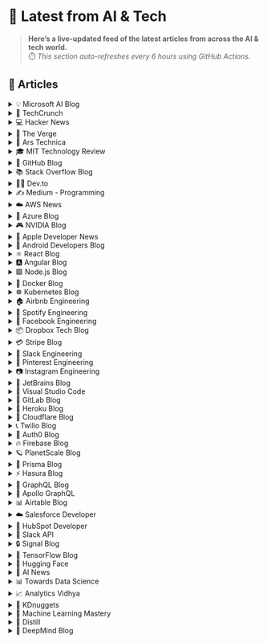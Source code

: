 # 📰 Latest from AI & Tech  

> **Here’s a live-updated feed of the latest articles from across the AI & tech world.**  
> ⏱️ *This section auto-refreshes every 6 hours using GitHub Actions.*

## 📰 Articles
<!-- BLOG-POST-LIST:START -->

<details>
<summary>💡 Microsoft AI Blog</summary>

- [A conversation with Kevin Scott: What’s next in AI](https://blogs.microsoft.com/ai/a-conversation-with-kevin-scott-whats-next-in-ai/) (2022-12-06)
- [From Hot Wheels to handling content: How brands are using Microsoft AI to be more productive and imaginative](https://blogs.microsoft.com/ai/from-hot-wheels-to-handling-content-how-brands-are-using-microsoft-ai-to-be-more-productive-and-imaginative/) (2022-10-12)
- [Microsoft open sources its ‘farm of the future’ toolkit](https://blogs.microsoft.com/ai/microsoft-open-sources-its-farm-of-the-future-toolkit/) (2022-10-06)
- [How data and AI will transform contact centres for financial services](https://cloudblogs.microsoft.com/industry-blog/en-gb/financial-services/2022/07/25/how-data-and-ai-will-transform-contact-centres-for-financial-services/) (2022-07-25)
- [AI-equipped drones study dolphins on the edge of extinction](https://news.microsoft.com/apac/features/ai-drones-dolphins-maui63/) (2022-07-21)

</details>

<details>
<summary>🚀 TechCrunch</summary>

- [Cohere hits $7B valuation a month after its last raise, partners with AMD](https://techcrunch.com/2025/09/24/cohere-hits-7b-valuation-a-month-after-its-last-raise-partners-with-amd/) (2025-09-24)
- [Microsoft adds Anthropic’s AI to Copilot](https://techcrunch.com/2025/09/24/microsoft-adds-anthropics-ai-to-copilot/) (2025-09-24)
- [How to build a GTM strategy that actually drives results at TechCrunch Disrupt 2025](https://techcrunch.com/2025/09/24/how-to-build-a-gtm-strategy-that-actually-drives-results-at-techcrunch-disrupt-2025/) (2025-09-24)
- [These YC founders pivoted 5 times before building a social app that nabbed 300K users and over $1M ARR in 6 months](https://techcrunch.com/2025/09/24/these-yc-founders-pivoted-5-times-before-building-a-social-app-that-nabbed-300k-users-and-over-1m-arr-in-6-months/) (2025-09-24)
- [Instagram now has 3 billion monthly active users, will test features to help users control their feeds](https://techcrunch.com/2025/09/24/instagram-now-has-3-billion-monthly-active-users-will-test-features-to-help-users-control-their-feeds/) (2025-09-24)

</details>

<details>
<summary>💻 Hacker News</summary>

- [Tinder, Hinge, and Their Corporate Owner Keep Rape Under Wraps](https://themarkup.org/investigations/2025/02/13/dating-app-tinder-hinge-cover-up) (2025-09-24)
- [Launch HN: Flywheel (YC S25) – Waymo for Excavators](https://news.ycombinator.com/item?id=45362914) (2025-09-24)
- [Terence Tao: The role of small organizations in society has shrunk significantly](https://mathstodon.xyz/@tao/115259943398316677) (2025-09-24)
- [Product Hunt is dead](https://sedimental.org/product_hunt_is_dead.html) (2025-09-24)
- [Better Curl Saul: a lightweight API testing CLI focused on UX and simplicity](https://github.com/DeprecatedLuar/better-curl-saul) (2025-09-24)

</details>

<details>
<summary>📱 The Verge</summary>

- [Waymo is launching a new service for business travelers](https://www.theverge.com/news/784929/waymo-for-business-corporate-travel-employer) (2025-09-24)
- [Volvo’s next-gen hyrbids will be American-made EREVs](https://www.theverge.com/news/784652/volvo-erev-hybrid-factory-range-us) (2025-09-24)
- [You can now upgrade a retro Casio watch with Bluetooth, step tracking, and games](https://www.theverge.com/news/784895/ollee-casio-f-91w-a158w-watch-one-kit-bluetooth-smartwatch) (2025-09-24)
- [Jessica Chastain says she and Apple are &#8216;not aligned&#8217; on decision to halt The Savant](https://www.theverge.com/news/784839/jessica-chastain-respone-the-savant-pause-apple-tv-plus) (2025-09-24)
- [Instagram hits 3 billion monthly users](https://www.theverge.com/news/784784/instagram-3-billion-monthly-users-reels-dms-updates) (2025-09-24)

</details>

<details>
<summary>🔬 Ars Technica</summary>

- [Meet the first person to own over 40,000 paid Steam games](https://arstechnica.com/gaming/2025/09/meet-the-first-person-to-own-over-40000-paid-steam-games/) (2025-09-24)
- [Anti-vaccine allies cheer as Trump claims shots have “too much liquid”](https://arstechnica.com/health/2025/09/trump-pacifies-anti-vaccine-allies-by-trashing-shots-alongside-tylenol/) (2025-09-24)
- [Why does OpenAI need six giant data centers?](https://arstechnica.com/ai/2025/09/why-does-openai-need-six-giant-data-centers/) (2025-09-24)
- [Taiwan starts weaponizing chip access after US urged it to, expert says](https://arstechnica.com/tech-policy/2025/09/pacifying-us-taiwan-weaponizes-chip-access-targeting-south-africa-first/) (2025-09-24)
- [The DHS has been quietly harvesting DNA from Americans for years](https://arstechnica.com/tech-policy/2025/09/the-dhs-has-been-quietly-harvesting-dna-from-americans-for-years/) (2025-09-24)

</details>

<details>
<summary>🎓 MIT Technology Review</summary>

- [The Download: accidental AI relationships, and the future of contraception](https://www.technologyreview.com/2025/09/24/1124026/the-download-accidental-ai-relationships-and-future-contraception/) (2025-09-24)
- [Trump is pushing leucovorin as a new treatment for autism. What is it?](https://www.technologyreview.com/2025/09/24/1124029/trump-leucovorin-autism-tylenol/) (2025-09-24)
- [The AI Hype Index: Cracking the chatbot code](https://www.technologyreview.com/2025/09/24/1123999/the-ai-hype-index-cracking-the-chatbot-code/) (2025-09-24)
- [It’s surprisingly easy to stumble into a relationship with an AI chatbot](https://www.technologyreview.com/2025/09/24/1123915/relationship-ai-without-seeking-it/) (2025-09-24)
- [Roundtables: Meet the 2025 Innovator of the Year](https://www.technologyreview.com/2025/09/23/1123986/roundtables-meet-the-2025-innovator-of-the-year/) (2025-09-23)

</details>

<details>
<summary>🐙 GitHub Blog</summary>

- [Using AI to map hope for refugees with UNHCR, the UN Refugee Agency](https://github.blog/open-source/social-impact/using-ai-to-map-hope-for-refugees-with-unhcr-the-un-refugee-agency/) (2025-09-24)
- [A step-by-step guide to modernizing Java projects with GitHub Copilot agent mode](https://github.blog/ai-and-ml/github-copilot/a-step-by-step-guide-to-modernizing-java-projects-with-github-copilot-agent-mode/) (2025-09-23)
- [Our plan for a more secure npm supply chain](https://github.blog/security/supply-chain-security/our-plan-for-a-more-secure-npm-supply-chain/) (2025-09-23)
- [Gartner positions GitHub as a Leader in the 2025 Magic Quadrant for AI Code Assistants for the second year in a row](https://github.blog/ai-and-ml/github-copilot/gartner-positions-github-as-a-leader-in-the-2025-magic-quadrant-for-ai-code-assistants-for-the-second-year-in-a-row/) (2025-09-22)
- [What’s next for Git? 20 years in, the community is still pushing forward](https://github.blog/open-source/whats-next-for-git-20-years-in-the-community-is-still-pushing-forward/) (2025-09-22)

</details>

<details>
<summary>📚 Stack Overflow Blog</summary>

- [The history and future of software development (part 1)](https://stackoverflow.blog/2025/09/24/the-history-and-future-of-software-development-part-1/) (2025-09-24)
- [Democratizing your data access with AI agents](https://stackoverflow.blog/2025/09/23/democratizing-your-data-access-with-ai-agents/) (2025-09-23)
- [Off with your CMS’s head! Composability and security in headless CMS](https://stackoverflow.blog/2025/09/19/off-with-your-cms-s-head-composability-and-security-in-headless-cms/) (2025-09-19)
- [Stack Overflow is helping you learn to code with new resources](https://stackoverflow.blog/2025/09/18/stack-overflow-is-helping-you-learn-to-code-with-new-resources/) (2025-09-18)
- [What an MCP implementation looks like at a CRM company](https://stackoverflow.blog/2025/09/16/what-an-mcp-implementation-looks-like-at-a-crm-company/) (2025-09-16)

</details>

<details>
<summary>👨‍💻 Dev.to</summary>

- [Polyglot Dockerization: Java + Python + Vue in Local and Production](https://dev.to/mrmajed7/polyglot-dockerization-java-python-vue-in-local-and-production-5c22) (2025-09-24)
- [The Night I Discovered I'd Built Something Revolutionary (And Didn't Know It)](https://dev.to/homeless-coder/the-night-i-discovered-id-built-something-revolutionary-and-didnt-know-it-2oik) (2025-09-24)
- [COLORS: The Favors - Lake George | A COLORS SHOW](https://dev.to/music_youtube/colors-the-favors-lake-george-a-colors-show-1glb) (2025-09-24)
- [Workspace on Demand in i3wm](https://dev.to/waterkip/workspace-on-demand-in-i3wm-3nki) (2025-09-24)
- [Bryan Bros Golf: We Played With the #1 Junior Golfer in the Country](https://dev.to/youtube_golf/bryan-bros-golf-we-played-with-the-1-junior-golfer-in-the-country-2k6k) (2025-09-24)

</details>

<details>
<summary>✍️ Medium - Programming</summary>

- [09051012897شماره خاله #شماره خاله#تهران #شماره خاله#اصفهان
شماره خاله #شماره خاله# تهران #شماره…](https://medium.com/@uoshbbs/09051012897%D8%B4%D9%85%D8%A7%D8%B1%D9%87-%D8%AE%D8%A7%D9%84%D9%87-%D8%B4%D9%85%D8%A7%D8%B1%D9%87-%D8%AE%D8%A7%D9%84%D9%87-%D8%AA%D9%87%D8%B1%D8%A7%D9%86-%D8%B4%D9%85%D8%A7%D8%B1%D9%87-%D8%AE%D8%A7%D9%84%D9%87-%D8%A7%D8%B5%D9%81%D9%87%D8%A7%D9%86-%D8%B4%D9%85%D8%A7%D8%B1%D9%87-%D8%AE%D8%A7%D9%84%D9%87-%D8%B4%D9%85%D8%A7%D8%B1%D9%87-%D8%AE%D8%A7%D9%84%D9%87-%D8%AA%D9%87%D8%B1%D8%A7%D9%86-%D8%B4%D9%85%D8%A7%D8%B1%D9%87-bda58dd589ae?source=rss------programming-5) (2025-09-24)
- [09051012897شماره خاله #شماره خاله#تهران #شماره خاله#اصفهان
شماره خاله #شماره خاله# تهران #شماره…](https://medium.com/@uoshbbs/09051012897%D8%B4%D9%85%D8%A7%D8%B1%D9%87-%D8%AE%D8%A7%D9%84%D9%87-%D8%B4%D9%85%D8%A7%D8%B1%D9%87-%D8%AE%D8%A7%D9%84%D9%87-%D8%AA%D9%87%D8%B1%D8%A7%D9%86-%D8%B4%D9%85%D8%A7%D8%B1%D9%87-%D8%AE%D8%A7%D9%84%D9%87-%D8%A7%D8%B5%D9%81%D9%87%D8%A7%D9%86-%D8%B4%D9%85%D8%A7%D8%B1%D9%87-%D8%AE%D8%A7%D9%84%D9%87-%D8%B4%D9%85%D8%A7%D8%B1%D9%87-%D8%AE%D8%A7%D9%84%D9%87-%D8%AA%D9%87%D8%B1%D8%A7%D9%86-%D8%B4%D9%85%D8%A7%D8%B1%D9%87-777ae0ab3a36?source=rss------programming-5) (2025-09-24)
- [09051012897شماره خاله #شماره خاله#تهران #شماره خاله#اصفهان
شماره خاله #شماره خاله# تهران #شماره…](https://medium.com/@uoshbbs/09051012897%D8%B4%D9%85%D8%A7%D8%B1%D9%87-%D8%AE%D8%A7%D9%84%D9%87-%D8%B4%D9%85%D8%A7%D8%B1%D9%87-%D8%AE%D8%A7%D9%84%D9%87-%D8%AA%D9%87%D8%B1%D8%A7%D9%86-%D8%B4%D9%85%D8%A7%D8%B1%D9%87-%D8%AE%D8%A7%D9%84%D9%87-%D8%A7%D8%B5%D9%81%D9%87%D8%A7%D9%86-%D8%B4%D9%85%D8%A7%D8%B1%D9%87-%D8%AE%D8%A7%D9%84%D9%87-%D8%B4%D9%85%D8%A7%D8%B1%D9%87-%D8%AE%D8%A7%D9%84%D9%87-%D8%AA%D9%87%D8%B1%D8%A7%D9%86-%D8%B4%D9%85%D8%A7%D8%B1%D9%87-c0da9ebdc605?source=rss------programming-5) (2025-09-24)
- [Building Offline-First Android Apps: A Developer’s Complete Guide](https://medium.com/codetodeploy/building-offline-first-android-apps-a-developers-complete-guide-c105d939535b?source=rss------programming-5) (2025-09-24)
- [The Rust ML Ecosystem Is Quietly Becoming Production-Ready](https://medium.com/@theopinionatedev/the-rust-ml-ecosystem-is-quietly-becoming-production-ready-f4d348bea118?source=rss------programming-5) (2025-09-24)

</details>

<details>
<summary>☁️ AWS News</summary>

- [Accelerate AI agent development with the Nova Act IDE extension](https://aws.amazon.com/blogs/aws/accelerate-ai-agent-development-with-the-nova-act-ide-extension/) (2025-09-23)
- [AWS Weekly Roundup: Amazon Q Developer, AWS Step Functions, AWS Cloud Club Captain deadline, and more (September 22, 2025)](https://aws.amazon.com/blogs/aws/aws-weekly-roundup-amazon-q-developer-aws-step-functions-aws-cloud-club-captain-deadline-and-more-september-22-2025/) (2025-09-22)
- [Qwen models are now available in Amazon Bedrock](https://aws.amazon.com/blogs/aws/qwen-models-are-now-available-in-amazon-bedrock/) (2025-09-18)
- [DeepSeek-V3.1 model now available in Amazon Bedrock](https://aws.amazon.com/blogs/aws/deepseek-v3-1-now-available-in-amazon-bedrock/) (2025-09-18)
- [AWS named as a Leader in 2025 Gartner Magic Quadrant for Cloud-Native Application Platforms and Container Management](https://aws.amazon.com/blogs/aws/aws-named-as-a-leader-in-2025-gartner-magic-quadrant-for-cloud-native-application-platforms-and-container-management/) (2025-09-15)

</details>

<details>
<summary>🔵 Azure Blog</summary>

- [Inside the world’s most powerful AI datacenter](https://blogs.microsoft.com/blog/2025/09/18/inside-the-worlds-most-powerful-ai-datacenter/) (2025-09-18)
- [Microsoft named a Leader in the 2025 Gartner® Magic Quadrant™ for Global Industrial IoT Platforms ](https://azure.microsoft.com/en-us/blog/microsoft-named-a-leader-in-the-2025-gartner-magic-quadrant-for-global-industrial-iot-platforms/) (2025-09-18)
- [Agent Factory: Creating a blueprint for safe and secure AI agents](https://azure.microsoft.com/en-us/blog/agent-factory-creating-a-blueprint-for-safe-and-secure-ai-agents/) (2025-09-17)
- [Azure Kubernetes Service Automatic: Fast and frictionless Kubernetes for all](https://azure.microsoft.com/en-us/blog/azure-kubernetes-service-automatic-fast-and-frictionless-kubernetes-for-all/) (2025-09-16)
- [FabCon Vienna: Build data-rich agents on an enterprise-ready foundation](https://www.microsoft.com/en-us/microsoft-fabric/blog/2025/09/16/fabcon-vienna-build-data-rich-agents-on-an-enterprise-ready-foundation) (2025-09-16)

</details>

<details>
<summary>🎮 NVIDIA Blog</summary>

- [Canada Goes All In on AI: NVIDIA Joins Nations’ Technology Leaders in Montreal to Shape Sovereign AI Strategy](https://blogs.nvidia.com/blog/canada-all-in/) (2025-09-24)
- [At Climate Week NYC, NVIDIA Details AI’s Key Role in the Sustainable Energy Transition](https://blogs.nvidia.com/blog/ai-energy-innovation-climate-research/) (2025-09-23)
- [NVIDIA, OpenAI Announce ‘the Biggest AI Infrastructure Deployment in History’](https://blogs.nvidia.com/blog/openai-nvidia/) (2025-09-22)
- [AI On: How Onboarding Teams of AI Agents Drives Productivity and Revenue for Businesses](https://blogs.nvidia.com/blog/onboarding-teams-ai-agents-productivity-revenue-businesses/) (2025-09-19)
- [The UK’s ‘Goldilocks Moment for AI’: NVIDIA, UK and US Leaders Highlight AI Infrastructure Investments](https://blogs.nvidia.com/blog/uk-ai-ecosystem-celebration/) (2025-09-18)

</details>

<details>
<summary>🍎 Apple Developer News</summary>

- [Get ready with the latest beta releases](https://developer.apple.com/news/?id=4uj8znqq) (2025-09-22)
- [App Store submissions now open for the latest OS releases](https://developer.apple.com/news/?id=6lxhtioi) (2025-09-09)
- [Hello Developer: September 2025](https://developer.apple.com/news/?id=6zd7a3al) (2025-09-02)
- [Awe dropping.](https://developer.apple.com/news/?id=p9nukitr) (2025-08-26)
- [Tax and Price Updates for Apps, In-App Purchases, and Subscriptions](https://developer.apple.com/news/?id=yo2104n5) (2025-08-21)

</details>

<details>
<summary>🤖 Android Developers Blog</summary>

- [#WeArePlay: Meet the people building vibrant communities with their apps and games](https://android-developers.googleblog.com/2025/09/weareplay-meet-the-people-building-vibrant-communities-with-their-apps-and-games.html) (2025-09-24)
- [Introducing the Google Play Games Level Up program](https://android-developers.googleblog.com/2025/09/introducing-google-play-games-level-up.html) (2025-09-23)
- [Elevating media playback : A deep dive into Media3’s PreloadManager - Part 2](https://android-developers.googleblog.com/2025/09/a-deep-dive-into-media3-preloadmanager.html) (2025-09-22)
- [Gratitude's developers released 2X the amount of innovative experiments with the help of Gemini in Android Studio](https://android-developers.googleblog.com/2025/09/gratitudes-developers-released-2x.html) (2025-09-18)
- [#WeArePlay: Meet the people whose personal challenges inspired their apps and games.](https://android-developers.googleblog.com/2025/09/weareplay-meet-people-whose-personal.html) (2025-09-18)

</details>

<details>
<summary>⚛️ React Blog</summary>

- [React Labs: What We've Been Working On – June 2022](https://reactjs.org/blog/2022/06/15/react-labs-what-we-have-been-working-on-june-2022.html) (2022-06-15)
- [React v18.0](https://reactjs.org/blog/2022/03/29/react-v18.html) (2022-03-29)
- [How to Upgrade to React 18](https://reactjs.org/blog/2022/03/08/react-18-upgrade-guide.html) (2022-03-08)
- [React Conf 2021 Recap](https://reactjs.org/blog/2021/12/17/react-conf-2021-recap.html) (2021-12-17)
- [The Plan for React 18](https://reactjs.org/blog/2021/06/08/the-plan-for-react-18.html) (2021-06-08)

</details>

<details>
<summary>🅰️ Angular Blog</summary>

- [Beyond the Horizon: How Angular is Embracing AI for Next-Gen Apps](https://blog.angular.dev/beyond-the-horizon-how-angular-is-embracing-ai-for-next-gen-apps-7a7ed706e1a3?source=rss----447683c3d9a3---4) (2025-09-16)
- [Angular Summer Update 2025](https://blog.angular.dev/angular-summer-update-2025-1987592a0b42?source=rss----447683c3d9a3---4) (2025-08-29)
- [The Angular Custom Profiling Track is now available](https://blog.angular.dev/the-angular-custom-profiling-track-is-now-available-0f9d8d36218a?source=rss----447683c3d9a3---4) (2025-07-02)
- [Announcing Angular v20](https://blog.angular.dev/announcing-angular-v20-b5c9c06cf301?source=rss----447683c3d9a3---4) (2025-05-28)
- [Build AI-Powered Apps With Genkit and Angular](https://blog.angular.dev/build-ai-powered-apps-with-genkit-and-angular-707db8918c3a?source=rss----447683c3d9a3---4) (2025-03-18)

</details>

<details>
<summary>🟩 Node.js Blog</summary>

- [Node.js v22.20.0 (LTS)](https://nodejs.org/en/blog/release/v22.20.0) (2025-09-24)
- [Node.js v24.8.0 (Current)](https://nodejs.org/en/blog/release/v24.8.0) (2025-09-10)
- [Node.js v20.19.5 (LTS)](https://nodejs.org/en/blog/release/v20.19.5) (2025-09-03)
- [Node.js v22.19.0 (LTS)](https://nodejs.org/en/blog/release/v22.19.0) (2025-08-28)
- [Node.js v24.7.0 (Current)](https://nodejs.org/en/blog/release/v24.7.0) (2025-08-27)

</details>

<details>
<summary>🐳 Docker Blog</summary>

- [MCP Horror Stories: The Drive-By Localhost Breach](https://www.docker.com/blog/mpc-horror-stories-cve-2025-49596-local-host-breach/) (2025-09-23)
- [Silent Component Updates & Redesigned Update Experience](https://www.docker.com/blog/docker-desktop-silent-component-updates/) (2025-09-19)
- [Beyond Containers: llama.cpp Now Pulls GGUF Models Directly from Docker Hub](https://www.docker.com/blog/llama-cpp-pulls-gguf-models-from-docker-hub/) (2025-09-19)
- [Build and Distribute AI Agents and Workflows with cagent](https://www.docker.com/blog/cagent-build-and-distribute-ai-agents-and-workflows/) (2025-09-18)
- [Docker and CNCF: Partnering to Power the Future of Open Source](https://www.docker.com/blog/docker-cncf-partnership/) (2025-09-18)

</details>

<details>
<summary>☸️ Kubernetes Blog</summary>

- [Kubernetes v1.34: Pod Level Resources Graduated to Beta](https://kubernetes.io/blog/2025/09/22/kubernetes-v1-34-pod-level-resources/) (2025-09-22)
- [Kubernetes v1.34: Recovery From Volume Expansion Failure (GA)](https://kubernetes.io/blog/2025/09/19/kubernetes-v1-34-recover-expansion-failure/) (2025-09-19)
- [Kubernetes v1.34: DRA Consumable Capacity](https://kubernetes.io/blog/2025/09/18/kubernetes-v1-34-dra-consumable-capacity/) (2025-09-18)
- [Kubernetes v1.34: Pods Report DRA Resource Health](https://kubernetes.io/blog/2025/09/17/kubernetes-v1-34-pods-report-dra-resource-health/) (2025-09-17)
- [Kubernetes v1.34: Moving Volume Group Snapshots to v1beta2](https://kubernetes.io/blog/2025/09/16/kubernetes-v1-34-volume-group-snapshot-beta-2/) (2025-09-16)

</details>

<details>
<summary>🏠 Airbnb Engineering</summary>

- [Building a Next-Generation Key-Value Store at Airbnb](https://medium.com/airbnb-engineering/building-a-next-generation-key-value-store-at-airbnb-0de8465ba354?source=rss----53c7c27702d5---4) (2025-09-24)
- [Viaduct, Five Years On: Modernizing the Data-Oriented Service Mesh](https://medium.com/airbnb-engineering/viaduct-five-years-on-modernizing-the-data-oriented-service-mesh-e66397c9e9a9?source=rss----53c7c27702d5---4) (2025-09-17)
- [Taming Service-Oriented Architecture Using A Data-Oriented Service Mesh](https://medium.com/airbnb-engineering/taming-service-oriented-architecture-using-a-data-oriented-service-mesh-da771a841344?source=rss----53c7c27702d5---4) (2025-09-16)
- [Migrating Airbnb’s JVM Monorepo to Bazel](https://medium.com/airbnb-engineering/migrating-airbnbs-jvm-monorepo-to-bazel-33f90eda51ec?source=rss----53c7c27702d5---4) (2025-08-13)
- [Seamless Istio Upgrades at Scale](https://medium.com/airbnb-engineering/seamless-istio-upgrades-at-scale-bcb0e49c5cf8?source=rss----53c7c27702d5---4) (2025-08-07)

</details>

<details>
<summary>🎵 Spotify Engineering</summary>

- [Beyond Winning: Spotify’s Experiments with Learning Framework](https://engineering.atspotify.com/2025/9/spotifys-experiments-with-learning-framework/) (2025-09-23)
- [Incident Report: Spotify Outage on April 16, 2025](https://engineering.atspotify.com/2025/5/incident-report-spotify-outage-on-april-16-2025/) (2025-05-09)
- [Celebrating Five Years of Backstage: From Open Source Project to Enterprise Business](https://engineering.atspotify.com/2025/4/celebrating-five-years-of-backstage/) (2025-04-23)
- [A Behind-the-Scenes Look at How We Release the Spotify App (Part 1)](https://engineering.atspotify.com/2025/4/how-we-release-the-spotify-app-part-1/) (2025-04-17)
- [An Insider’s Tips for Taking the Certified Backstage Associate (CBA) Exam](https://engineering.atspotify.com/2025/3/certified-backstage-associate-exam-tips/) (2025-03-25)

</details>

<details>
<summary>👥 Facebook Engineering</summary>

- [Video Streaming With the AV1 Video Codec in Mobile Devices](https://engineering.fb.com/2025/09/24/video-engineering/video-streaming-with-av1-video-codec-mobile-devices-meta-white-paper/) (2025-09-24)
- [Read Meta’s 2025 Sustainability Report](https://sustainability.atmeta.com/2025-sustainability-report/) (2025-09-12)
- [A New Ranking Framework for Better Notification Quality on Instagram](https://engineering.fb.com/2025/09/02/ml-applications/a-new-ranking-framework-for-better-notification-quality-on-instagram/) (2025-09-02)
- [Enabling Kotlin incremental compilation on Buck2](https://engineering.fb.com/2025/08/26/open-source/enabling-kotlin-incremental-compilation-on-buck2/) (2025-08-26)
- [Creating AI agent solutions for warehouse data access and security](https://engineering.fb.com/2025/08/13/data-infrastructure/agentic-solution-for-warehouse-data-access/) (2025-08-13)

</details>

<details>
<summary>📦 Dropbox Tech Blog</summary>

- [Hack Week 2025: How these engineers liquid-cooled a GPU server](https://dropbox.tech/culture/hack-week-2025-liquid-cooling-gpu-server) (2025-08-27)
- [Driving AI adoption at Dropbox: a conversation with CTO Ali Dasdan](https://dropbox.tech/culture/ai-adoption-productivity-dropbox-cto-ali-dasdan) (2025-08-19)
- [Making file encryption fast and secure for teams with advanced key management](https://dropbox.tech/security/file-encryption-teams-advanced-key-management) (2025-07-10)
- [Seventh-generation server hardware at Dropbox: our most efficient and capable architecture yet](https://dropbox.tech/infrastructure/seventh-generation-server-hardware) (2025-07-02)
- [How we brought multimedia search to Dropbox Dash](https://dropbox.tech/infrastructure/multimedia-search-dropbox-dash-evolution) (2025-05-29)

</details>

<details>
<summary>💳 Stripe Blog</summary>

- [How we built it: Real-time analytics for Stripe Billing](https://stripe.com/blog/how-we-built-it-real-time-analytics-for-stripe-billing) (2025-09-16)
- [A framework for pricing AI products](https://stripe.com/blog/a-framework-for-pricing-ai-products) (2025-09-11)
- [Introducing Tempo, the payments-first blockchain](https://tempo.xyz/launch-announcement) (2025-09-04)
- [The conversion paradox: 3DS trends in regulated markets](https://stripe.com/blog/3ds-trends-in-regulated-markets) (2025-08-26)
- [The top industries and business models using AI for fraud prevention](https://stripe.com/blog/top-industries-and-business-models-using-ai-for-fraud-prevention) (2025-08-12)

</details>

<details>
<summary>💬 Slack Engineering</summary>

- [Building Slack’s Anomaly Event Response](https://slack.engineering/building-slacks-anomaly-event-response/) (2025-09-04)
- [Optimizing Our E2E Pipeline](https://slack.engineering/speedup-e2e-testing/) (2025-04-14)
- [How we built enterprise search to be secure and private](https://slack.engineering/how-we-built-enterprise-search-to-be-secure-and-private/) (2025-03-07)
- [Automated Accessibility Testing at Slack](https://slack.engineering/automated-accessibility-testing-at-slack/) (2025-01-07)
- [Migration Automation: Easing the Jenkins → GHA shift with help from AI](https://slack.engineering/migration-automation-easing-the-jenkins-%e2%86%92-gha-shift-with-help-from-ai/) (2024-12-16)

</details>

<details>
<summary>📌 Pinterest Engineering</summary>

- [Next Gen Data Processing at Massive Scale At Pinterest With Moka (Part 2 of 2)](https://medium.com/pinterest-engineering/next-gen-data-processing-at-massive-scale-at-pinterest-with-moka-part-2-of-2-d0210ded34e0?source=rss-ef81ef829bcb------2) (2025-09-10)
- [Developer Experience at Pinterest: The Journey to PinConsole](https://medium.com/pinterest-engineering/developer-experience-at-pinterest-the-journey-to-pinconsole-b34ac9e3bdd9?source=rss-ef81ef829bcb------2) (2025-08-22)
- [Debugging the One-in-a-Million Failure: Migrating Pinterest’s Search Infrastructure to Kubernetes](https://medium.com/pinterest-engineering/debugging-the-one-in-a-million-failure-migrating-pinterests-search-infrastructure-to-kubernetes-bef9af9dabf4?source=rss-ef81ef829bcb------2) (2025-07-16)
- [Next Gen Data Processing at Massive Scale At Pinterest With Moka (Part 1 of 2)](https://medium.com/pinterest-engineering/next-gen-data-processing-at-massive-scale-at-pinterest-with-moka-part-1-of-2-39a36d5e82c4?source=rss-ef81ef829bcb------2) (2025-07-11)
- [Scaling Pinterest ML Infrastructure with Ray: From Training to End-to-End ML Pipelines](https://medium.com/pinterest-engineering/scaling-pinterest-ml-infrastructure-with-ray-from-training-to-end-to-end-ml-pipelines-4038b9e837a0?source=rss-ef81ef829bcb------2) (2025-06-24)

</details>

<details>
<summary>📷 Instagram Engineering</summary>

- [The Instagram Engineering Blog has a new location](https://instagram-engineering.com/the-instagram-engineering-blog-has-a-new-location-85de9ab8d90f?source=rss----37dc2a3034f2---4) (2022-07-12)
- [Five things I learned about working on content quality at Instagram](https://instagram-engineering.com/five-things-i-learned-about-working-on-content-quality-at-instagram-5031b1342bea?source=rss----37dc2a3034f2---4) (2020-01-25)
- [Instagram Data Saver Mode](https://instagram-engineering.com/instagram-data-saver-mode-ffb01fd5a6bd?source=rss----37dc2a3034f2---4) (2019-12-13)
- [Powered by AI: Instagram’s Explore recommender system](https://instagram-engineering.com/powered-by-ai-instagrams-explore-recommender-system-7ca901d2a882?source=rss----37dc2a3034f2---4) (2019-11-26)
- [10 Questions with Shupin Mao, Well-being tech lead](https://instagram-engineering.com/10-questions-with-shupin-mao-well-being-tech-lead-3b19f19b168d?source=rss----37dc2a3034f2---4) (2019-11-08)

</details>

<details>
<summary>💎 JetBrains Blog</summary>

- [Why Is Python So Popular in 2025?](https://blog.jetbrains.com/pycharm/2025/09/why-is-python-so-popular/) (2025-09-24)
- [The Kotlin AI Stack: Build AI Agents With Koog, Code Smarter With Junie, and More](https://blog.jetbrains.com/kotlin/2025/09/the-kotlin-ai-stack-build-ai-agents-with-koog-code-smarter-with-junie-and-more/) (2025-09-24)
- [The Ktor roadmap and previews](https://blog.jetbrains.com/kotlin/2025/09/ktor-roadmap-2025/) (2025-09-23)
- [From AI-Generated to Production-Ready Code: WebStorm Refactorings for the Modern Workflow](https://blog.jetbrains.com/webstorm/2025/09/from-ai-generated-to-production-ready-code-webstorm-refactorings-for-the-modern-workflow/) (2025-09-23)
- [Supercharging Unit Test Generation with in-IDE TestSpark](https://blog.jetbrains.com/research/2025/09/testspark-unit-test-generation/) (2025-09-23)

</details>

<details>
<summary>📝 Visual Studio Code</summary>

- [Introducing auto model selection (preview)](https://code.visualstudio.com/blogs/2025/09/15/autoModelSelection) (2025-09-15)
- [August 2025 (version 1.104)](https://code.visualstudio.com/updates/v1_104) (2025-09-11)
- [VS Code Dev Days – Join an event near you to learn about AI-assisted development](https://code.visualstudio.com/blogs/2025/08/27/vscode-dev-days) (2025-08-26)
- [July 2025 (version 1.103)](https://code.visualstudio.com/updates/v1_103) (2025-08-07)
- [Command GitHub's Coding Agent from VS Code](https://code.visualstudio.com/blogs/2025/07/17/copilot-coding-agent) (2025-07-17)

</details>

<details>
<summary>🦊 GitLab Blog</summary>

- [GitLab 18.4: AI-native development with automation and insight](https://about.gitlab.com/blog/gitlab-18-4-ai-native-development-with-automation-and-insight/) (2025-09-23)
- [A comprehensive guide to GitLab DAST](https://about.gitlab.com/blog/comprehensive-guide-to-gitlab-dast/) (2025-09-17)
- [GitLab named a Leader in the 2025 Gartner Magic Quadrant for AI Code Assistants](https://about.gitlab.com/blog/gitlab-named-a-leader-in-the-2025-gartner-magic-quadrant-for-ai-code-assistants/) (2025-09-17)
- [How GitLab Duo Agent Platform transforms DataOps](https://about.gitlab.com/blog/how-gitlab-duo-agent-platform-transforms-dataops/) (2025-09-16)
- [GitLab and Accenture announce Global Reseller Agreement](https://about.gitlab.com/blog/gitlab-and-accenture-announce-global-reseller-agreement/) (2025-09-15)

</details>

<details>
<summary>💜 Heroku Blog</summary>

- [Heroku AI Studio is Your Workspace for Smarter, Faster AI Apps](https://www.heroku.com/blog/heroku-ai-studio-workspace-for-smarter-faster-ai-apps/) (2025-09-17)
- [Securing Salesforce Integrations with Heroku AppLink](https://www.heroku.com/blog/securing-salesforce-integrations-with-heroku-applink/) (2025-09-10)
- [Triage and Fix with Confidence: heroku run and OTel on Heroku Fir](https://www.heroku.com/blog/heroku-run-and-otel-on-heroku-fir/) (2025-09-08)
- [Corrective Action Update for the Heroku June 10th Outage](https://www.heroku.com/blog/corrective-action-update-june-10-outage/) (2025-09-05)
- [Discover How Heroku’s AI PaaS Delivers Real-World Results at Dreamforce](https://www.heroku.com/blog/heroku-ai-paas-dreamforce-2025/) (2025-09-04)

</details>

<details>
<summary>🔶 Cloudflare Blog</summary>

- [A simpler path to a safer Internet: an update to our CSAM scanning tool](https://blog.cloudflare.com/a-simpler-path-to-a-safer-internet-an-update-to-our-csam-scanning-tool/) (2025-09-24)
- [Automatically Secure: how we upgraded 6,000,000 domains by default to get ready for the Quantum Future](https://blog.cloudflare.com/automatically-secure/) (2025-09-24)
- [To build a better Internet in the age of AI, we need responsible AI bot principles. Here’s our proposal.](https://blog.cloudflare.com/building-a-better-internet-with-responsible-ai-bot-principles/) (2025-09-24)
- [Securing data in SaaS to SaaS applications](https://blog.cloudflare.com/saas-to-saas-security/) (2025-09-24)
- [Securing today for the quantum future: WARP client now supports post-quantum cryptography (PQC)](https://blog.cloudflare.com/post-quantum-warp/) (2025-09-24)

</details>

<details>
<summary>📞 Twilio Blog</summary>

- [
Manage a List of Safe Phone Numbers in PHP with Twilio Verify's Safe List API
](
https://www.twilio.com/en-us/blog/developers/tutorials/manage-list-of-safe-phone-numbers-php-with-twilio-verify-safe-list-api
) (2025-09-23)
- [
Self-service in the age of AI: Virtual agents that actually resolve
](
https://www.twilio.com/en-us/blog/insights/ai/self-service-ai-virtual-agents
) (2025-09-22)
- [
Breaking the Monolith: How We Used the Strangler Fig Pattern to Transform Segment’s Notification Architecture
](
https://www.twilio.com/en-us/blog/developers/transform-segment-notification-architecture-orchestration
) (2025-09-22)
- [
Build 2-Way Conversational Email Experiences Using SendGrid Inbound Parse
](
https://www.twilio.com/en-us/blog/developers/tutorials/product/conversational-email-inbound-parse-signature-verification
) (2025-09-22)
- [
Use ConversationRelay with the Open Source Agent Builder Flowise: A Multi-Agent Example with Voice
](
https://www.twilio.com/en-us/blog/developers/tutorials/product/conversationrelay-agent-builder-flowise-voice-messaging
) (2025-09-22)

</details>

<details>
<summary>🔐 Auth0 Blog</summary>

- [Shopify + Auth0: A New Era for Retail Customer Identity](https://auth0.com/blog/shopify-auth0-a-new-era-for-retail-customer-identity/) (2025-09-23)
- [Introducing Transaction Metadata for Auth0 Actions](https://auth0.com/blog/introducing-transaction-metadata-for-auth0-actions/) (2025-09-22)
- [Oktane Online 2025: The AI Security Event You Can’t Miss](https://auth0.com/blog/oktane-online-2025-the-ai-security-event-you-cant-miss/) (2025-09-18)
- [Implementing DPoP with Auth0](https://auth0.com/blog/implementing-dpop-with-auth0/) (2025-09-18)
- [Is Your Product Hitting Its Limits? A Guide to Upgrading Your Auth0 Plan](https://auth0.com/blog/is-your-product-hitting-its-limits-how-to-know-when-to-upgrade-your-auth0-plan/) (2025-09-17)

</details>

<details>
<summary>🔥 Firebase Blog</summary>

- [#FirebaserFriday: Frank van Puffelen](http://firebase.googleblog.com/2022/02/meet-firebaser-Puf.html) (2022-03-18)
- [How Firebase Performance Monitoring optimized app startup time](http://firebase.googleblog.com/2022/03/how-Firebase-Performance-Monitoring-optimized-app-startup-time.html) (2022-03-09)
- [Using Machine Learning to optimize mobile game experiences](http://firebase.googleblog.com/2022/02/custom-ondevice-machine-learning.html) (2022-02-15)
- [Accept Payments with Cloud Firestore and Google Pay](http://firebase.googleblog.com/2022/02/accept-payments-with-Cloud-Firestore-and-Google-Pay.html) (2022-02-11)
- [Everything you need to know about Remote Config’s latest personalization feature](http://firebase.googleblog.com/2022/01/remote-config-personalization-overview.html) (2022-01-26)

</details>

<details>
<summary>🪐 PlanetScale Blog</summary>

- [Processes and Threads](https://planetscale.com/blog/processes-and-threads) (2025-09-24)
- [PlanetScale for Postgres is now GA](https://planetscale.com/blog/planetscale-for-postgres-is-generally-available) (2025-09-22)
- [Postgres High Availability with CDC](https://planetscale.com/blog/postgres-ha-with-cdc) (2025-09-12)
- [Announcing Neki](https://planetscale.com/blog/announcing-neki) (2025-08-11)
- [Caching](https://planetscale.com/blog/caching) (2025-07-08)

</details>

<details>
<summary>🔷 Prisma Blog</summary>

- [Key takeaways from the Discover Data DX virtual event](https://www.prisma.io/blog/datadx-event-recap-z5Pcp6HzBz5m) (2023-12-13)
- [Prisma Accelerate now in General Availability](https://www.prisma.io/blog/accelerate-ga-release-I9cQM6bSf2g6) (2023-10-26)
- [Support for Serverless Database Drivers in Prisma ORM Is Now in Preview](https://www.prisma.io/blog/serverless-database-drivers-KML1ehXORxZV) (2023-10-06)
- [Launching the Data DX Manifesto: Shaping a new paradigm in data-driven development](https://www.prisma.io/blog/datadx-manifesto-ikgyqj170k8h) (2023-10-05)
- [SQLite on the Edge: Prisma Support for Turso is in Early Access](https://www.prisma.io/blog/prisma-turso-ea-support-rXGd_Tmy3UXX) (2023-09-28)

</details>

<details>
<summary>⚡ Hasura Blog</summary>

- [Data access layer: Unlocking the full potential of financial data](https://hasura.io/blog/data-access-layer-unlocking-the-full-potential-of-financial-data/) (2025-03-24)
- [Time-traveling through your data architecture: Using data agents to understand change](https://hasura.io/blog/time-traveling-through-your-data-architecture-using-data-agents-to-understand-change/) (2025-03-19)
- [Data products, data contracts: A new model for data management in financial services](https://hasura.io/blog/data-products-data-contracts-a-new-model-for-data-management-in-financial-services/) (2025-03-18)
- [How PromptQL achieves 100% accuracy for AI on enterprise data](https://hasura.io/blog/how-promptql-achieves-100-accuracy-for-ai-on-enterprise-data/) (2025-03-11)
- [Hasura: Powerful access control on MongoDB data](https://hasura.io/blog/hasura-powerful-access-control-on-mongodb-data/) (2025-03-05)

</details>

<details>
<summary>🔗 GraphQL Blog</summary>

- [Introducing the New GraphQL.org: A Decade of Evolution, Redesigned](https://graphql.org/blog/2025-09-08-announcing-graphqldotorg) (2025-09-08)
- [Announcing the September 2025 Edition of the GraphQL Specification](https://graphql.org/blog/2025-09-08-september-edition) (2025-09-08)
- [GraphQL: Supercharging AI](https://graphql.org/blog/2025-07-03-graphql-supercharging-ai) (2025-07-03)
- [📣 May 2025 GraphQL Foundation Board Meeting Recap](https://graphql.org/blog/2025-06-27-governing-board-recap) (2025-06-27)
- [GraphQL.js Docs Updates, April - May 2025](https://graphql.org/blog/2025-06-26-docs-updates) (2025-06-26)

</details>

<details>
<summary>🚀 Apollo GraphQL</summary>

- [Smart Schema Discovery: How Apollo MCP Server Maximizes AI Context Efficiency](https://www.apollographql.com/blog/smart-schema-discovery-how-apollo-mcp-server-maximizes-ai-context-efficiency) (2025-09-17)
- [Apollo Client 4.0: A Leaner and Cleaner GraphQL Client with No Compromises](https://www.apollographql.com/blog/announcing-apollo-client-4-0) (2025-09-03)
- [How Indeed’s Bold Bet on Parallel API Platforms Paid Off](https://www.apollographql.com/blog/how-indeeds-bold-bet-on-parallel-api-platforms-paid-off) (2025-09-02)
- [MCP Server Builder Drop: July Highlights from San Francisco and New York](https://www.apollographql.com/blog/mcp-server-builder-drop-july-highlights-from-san-francisco-and-new-york) (2025-08-12)
- [Introducing Authorization for Apollo MCP Server: Secure AI Access to Your GraphQL APIs](https://www.apollographql.com/blog/introducing-authorization-for-apollo-mcp-server) (2025-08-08)

</details>

<details>
<summary>📊 Airtable Blog</summary>

- [Automate 5X more work at the same cost with Airtable AI](https://blog.airtable.com/airtable-ai-price-change/) (2025-05-14)
- [Airtable is now available in AWS Marketplace](https://blog.airtable.com/airtable-available-in-aws-marketplace/) (2024-11-12)
- [It’s time to change the way we build digital products. Introducing, ProductCentral.](https://blog.airtable.com/change-way-build-digital-products/) (2024-10-15)
- [New capabilities to unlock agility at scale](https://blog.airtable.com/launching-new-capabilities-for-the-enterprise/) (2024-09-26)
- [Product in the age of AI: Three bold predictions for the future of product management](https://blog.airtable.com/future-of-product-management/) (2024-09-05)

</details>

<details>
<summary>☁️ Salesforce Developer</summary>

- [Connect Data Cloud to Snowflake Using Salesforce IDP](https://developer.salesforce.com/blogs/2025/09/connect-data-cloud-to-snowflake-using-salesforce-idp.html) (2025-09-24)
- [Take a Deep Dive into Metadata API Deployments](https://developer.salesforce.com/blogs/2025/09/take-a-deep-dive-into-metadata-api-deployments.html) (2025-09-23)
- [Build a Cited Web Search Agent with Agentforce](https://developer.salesforce.com/blogs/2025/09/build-a-cited-web-search-agent-with-agentforce.html) (2025-09-18)
- [The Developer’s Guide to Dreamforce 2025](https://developer.salesforce.com/blogs/2025/09/developers-guide-dreamforce-2025.html) (2025-09-17)
- [Integrate Data Cloud’s Document AI with Agentforce](https://developer.salesforce.com/blogs/2025/09/integrate-data-clouds-document-ai-with-agentforce.html) (2025-09-11)

</details>

<details>
<summary>🧡 HubSpot Developer</summary>

- [From Legacy Apps to Platform Speed: Building with the New Developer Platform](https://developers.hubspot.com/blog/from-legacy-apps-to-platform-speed-building-with-developer-platform) (2025-09-23)
- [Navigating the Reimagined Marketplace for App Developers](https://developers.hubspot.com/blog/reimagined-marketplace-for-app-developers) (2025-09-03)
- [Fall Spotlight 2025: A Look at Tools for Developers](https://developers.hubspot.com/blog/a-look-at-tools-for-developers) (2025-09-02)
- [Build Faster, Deliver Smarter: Introducing the HubSpot Developer Platform](https://developers.hubspot.com/blog/introducing-hubspot-developer-platform) (2025-09-02)
- [A Developer's Guide to Building on the HubSpot Marketplace: The Swarm's Journey](https://developers.hubspot.com/blog/a-developers-guide-to-building-on-the-hubspot-marketplace-the-swarms-journey) (2025-08-29)

</details>

<details>
<summary>💬 Slack API</summary>

- [How to Build Work Habits: 25 Expert-Backed Tips](https://slack.com/blog/productivity/build-productive-work-habits) (2025-09-22)
- [How to Create a Mind Map: Examples, Benefits, and Uses](https://slack.com/blog/collaboration/how-to-create-a-mind-map-examples-benefits-and-uses) (2025-09-19)
- [Capacity Planning 101: Balance Workloads and Boost Team Productivity](https://slack.com/blog/productivity/capacity-planning-101-balance-workloads-and-boost-team-productivity) (2025-09-19)
- [Standard Operating Procedure Templates: What They Are and How to Use Them Effectively](https://slack.com/blog/productivity/standard-operating-procedure-templates-why-theyre-important-and-how-to-create-one) (2025-09-12)
- [Streamline Note-Taking with Board Meeting Minutes Templates](https://slack.com/blog/productivity/better-board-meeting-minutes) (2025-09-12)

</details>

<details>
<summary>🔒 Signal Blog</summary>

- [Introducing Signal Secure Backups](https://signal.org/blog/introducing-secure-backups/) (2025-09-08)
- [By Default, Signal Doesn't Recall](https://signal.org/blog/signal-doesnt-recall/) (2025-05-21)
- [A Synchronized Start for Linked Devices](https://signal.org/blog/a-synchronized-start-for-linked-devices/) (2025-01-27)
- [Improving Private Signal Calls: Call Links & More](https://signal.org/blog/call-links/) (2024-11-11)
- [Proxy Please: Help People Connect to Signal](https://signal.org/blog/proxy-please/) (2024-08-09)

</details>

<details>
<summary>🧠 TensorFlow Blog</summary>

- [What's new in TensorFlow 2.20](https://blog.tensorflow.org/2025/08/whats-new-in-tensorflow-2-20.html) (2025-08-19)
- [What's new in TensorFlow 2.19](https://blog.tensorflow.org/2025/03/whats-new-in-tensorflow-2-19.html) (2025-03-13)
- [Introducing Wake Vision: A High-Quality, Large-Scale Dataset for TinyML Computer Vision Applications](https://blog.tensorflow.org/2024/12/introducing-wake-vision-new-dataset-for-person-detection-in-tinyml.html) (2024-12-05)
- [MLSysBook.AI: Principles and Practices of Machine Learning Systems Engineering](https://blog.tensorflow.org/2024/11/mlsysbookai-principles-and-practices-of-machine-learning-systems-engineering.html) (2024-11-19)
- [What's new in TensorFlow 2.18](https://blog.tensorflow.org/2024/10/whats-new-in-tensorflow-218.html) (2024-10-28)

</details>

<details>
<summary>🤗 Hugging Face</summary>

- [Smol2Operator: Post-Training GUI Agents for Computer Use](https://huggingface.co/blog/smol2operator) (2025-09-23)
- [Gaia2 and ARE: Empowering the community to study agents](https://huggingface.co/blog/gaia2) (2025-09-22)
- [Scaleway on Hugging Face Inference Providers 🔥](https://huggingface.co/blog/inference-providers-scaleway) (2025-09-19)
- [Democratizing AI Safety with RiskRubric.ai](https://huggingface.co/blog/riskrubric) (2025-09-18)
- [Public AI on Hugging Face Inference Providers 🔥](https://huggingface.co/blog/inference-providers-publicai) (2025-09-17)

</details>

<details>
<summary>🤖 AI News</summary>

- [Generative AI in retail: Adoption comes at high security cost](https://www.artificialintelligence-news.com/news/generative-ai-in-retail-adoption-high-security-cost/) (2025-09-24)
- [OpenAI and Nvidia plan $100B chip deal for AI future](https://www.artificialintelligence-news.com/news/openai-and-nvidia-plan-100-b-chip-deal-for-ai-future/) (2025-09-24)
- [Governing the age of agentic AI: Balancing autonomy and accountability  ](https://www.artificialintelligence-news.com/news/governing-the-age-of-agentic-ai-balancing-autonomy-and-accountability/) (2025-09-24)
- [Martin Frederik, Snowflake: Data quality is key to AI-driven growth](https://www.artificialintelligence-news.com/news/martin-frederik-snowflake-data-quality-key-ai-driven-growth/) (2025-09-23)
- [Public trust deficit is a major hurdle for AI growth](https://www.artificialintelligence-news.com/news/public-trust-deficit-major-hurdle-for-ai-growth/) (2025-09-22)

</details>

<details>
<summary>📊 Towards Data Science</summary>

- [PyTorch Explained: From Automatic Differentiation to Training Custom Neural Networks](https://towardsdatascience.com/the-basics-of-deep-learning-with-pytorch-in-1-hour/) (2025-09-24)
- [Introducing the AI-3P Assessment Framework: Score AI Projects Before Committing Resources](https://towardsdatascience.com/the-ai-3p-assessment-framework/) (2025-09-24)
- [Generating Consistent Imagery with Gemini](https://towardsdatascience.com/generating-consistent-imagery-with-gemini/) (2025-09-23)
- [The Art of Asking Good Questions](https://towardsdatascience.com/the-art-of-asking-good-questions/) (2025-09-23)
- [Generative AI Myths, Busted: An Engineer’s Quick Guide](https://towardsdatascience.com/gen-ai-myths-busted-a-engineerss-quick-guide/) (2025-09-23)

</details>

<details>
<summary>📈 Analytics Vidhya</summary>

- [12 Things you can do with the Free Gemini API](https://www.analyticsvidhya.com/blog/2025/09/gemini-free-api/) (2025-09-24)
- [Zero-Day Attack Detection using Denoising Autoencoder on UNSW-NB15](https://www.analyticsvidhya.com/blog/2025/09/zero-day-attack-detection/) (2025-09-24)
- [Is Qwen-Image-Edit-2509 Better than Nano Banana?](https://www.analyticsvidhya.com/blog/2025/09/qwen-image-edit-2509/) (2025-09-23)
- [I Tried Deepseek-V3.1-Terminus and This is How it Went..](https://www.analyticsvidhya.com/blog/2025/09/deepseek-v3-1-terminus/) (2025-09-23)
- [Qwen3-Omni Review: Multimodal Powerhouse or Overhyped Promise?](https://www.analyticsvidhya.com/blog/2025/09/qwen3-omni/) (2025-09-23)

</details>

<details>
<summary>💎 KDnuggets</summary>

- [Why Do Language Models Hallucinate?](https://www.kdnuggets.com/why-do-language-models-hallucinate) (2025-09-24)
- [Beginner’s Guide to Creating Your Own Python Shell with the cmd Module](https://www.kdnuggets.com/beginners-guide-to-creating-your-own-python-shell-with-the-cmd-module) (2025-09-24)
- [5 Cutting-Edge Natural Language Processing Trends Shaping 2026](https://www.kdnuggets.com/5-cutting-edge-natural-language-processing-trends-shaping-2026) (2025-09-24)
- [7 Python Libraries Every Analytics Engineer Should Know](https://www.kdnuggets.com/7-python-libraries-every-analytics-engineer-should-know) (2025-09-23)
- [10 Newsletters for Busy Data Scientists](https://www.kdnuggets.com/10-newsletters-for-busy-data-scientists) (2025-09-23)

</details>

<details>
<summary>🎯 Machine Learning Mastery</summary>

- [Beyond Vector Search: 5 Next-Gen RAG Retrieval Strategies](https://machinelearningmastery.com/beyond-vector-search-5-next-gen-rag-retrieval-strategies/) (2025-09-24)
- [Bagging vs Boosting vs Stacking: Which Ensemble Method Wins in 2025?](https://machinelearningmastery.com/bagging-vs-boosting-vs-stacking-which-ensemble-method-wins-in-2025/) (2025-09-23)
- [10 Machine Learning Newsletters to Stay Informed](https://machinelearningmastery.com/10-machine-learning-newsletters-to-stay-informed/) (2025-09-22)
- [A Hands-On Introduction to cuML for GPU-Accelerated Machine Learning Workflows](https://machinelearningmastery.com/a-hands-on-introduction-to-cuml-for-gpu-accelerated-machine-learning-workflows/) (2025-09-18)
- [A Hands-On Introduction to cuDF for GPU-Accelerated Data Workflows](https://machinelearningmastery.com/a-hands-on-introduction-to-cudf-for-gpu-accelerated-data-workflows/) (2025-09-18)

</details>

<details>
<summary>🔬 Distill</summary>

- [Understanding Convolutions on Graphs](https://distill.pub/2021/understanding-gnns) (2021-09-02)
- [A Gentle Introduction to Graph Neural Networks](https://distill.pub/2021/gnn-intro) (2021-09-02)
- [Distill Hiatus](https://distill.pub/2021/distill-hiatus) (2021-07-02)
- [Adversarial Reprogramming of Neural Cellular Automata](https://distill.pub/selforg/2021/adversarial) (2021-05-06)
- [Weight Banding](https://distill.pub/2020/circuits/weight-banding) (2021-04-08)

</details>

<details>
<summary>🧠 DeepMind Blog</summary>

- [Strengthening our Frontier Safety Framework](https://deepmind.google/discover/blog/strengthening-our-frontier-safety-framework/) (2025-09-22)
- [Discovering new solutions to century-old problems in fluid dynamics](https://deepmind.google/discover/blog/discovering-new-solutions-to-century-old-problems-in-fluid-dynamics/) (2025-09-18)
- [Gemini achieves gold-level performance at the International Collegiate Programming Contest World Finals](https://deepmind.google/discover/blog/gemini-achieves-gold-level-performance-at-the-international-collegiate-programming-contest-world-finals/) (2025-09-17)
- [Using AI to perceive the universe in greater depth](https://deepmind.google/discover/blog/using-ai-to-perceive-the-universe-in-greater-depth/) (2025-09-04)
- [Image editing in Gemini just got a major upgrade](https://deepmind.google/discover/blog/image-editing-in-gemini-just-got-a-major-upgrade/) (2025-08-26)

</details>
<!-- BLOG-POST-LIST:END -->
